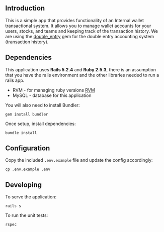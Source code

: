 ## Introduction

This is a simple app that provides functionality of an Internal wallet transactional system. It allows you to manage wallet accounts for your users, stocks, and teams and keeping track of the transaction history. We are using the [double_entry](https://github.com/envato/double_entry) gem for the double entry accounting system (transaction history).

## Dependencies
This application uses **Rails 5.2.4** and **Ruby 2.5.3**, there is an assumption that you have the rails environment and the other libraries needed to run a rails app.

- RVM - for managing ruby versions [RVM](https://rvm.io/rvm/install)
- MySQL - database for this application

You will also need to install Bundler:
```
gem install bundler
```

Once setup, install dependencies:
```
bundle install
```

## Configuration
Copy the included `.env.example` file and update the config accordingly:
```
cp .env.example .env
```

## Developing

To serve the application:
```
rails s
```

To run the unit tests:
```
rspec
```
